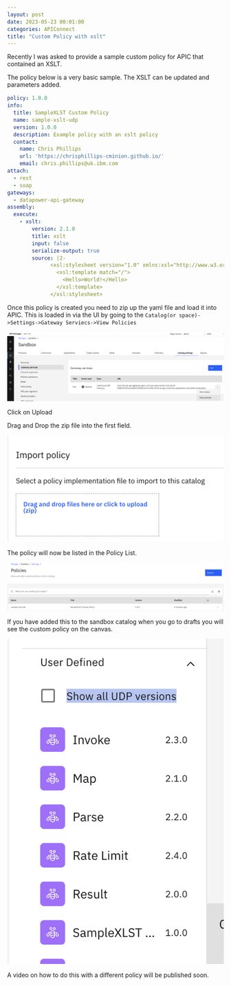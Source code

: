 ```yaml
---
layout: post
date: 2023-05-23 00:01:00
categories: APIConnect
title: "Custom Policy with xslt"
---
```


Recently I was asked to provide a sample custom policy for APIC that contained an XSLT.

<!--more-->

The policy below is a very basic sample. The XSLT can be updated and parameters added.

```yaml
policy: 1.0.0
info:
  title: SampleXLST Custom Policy
  name: sample-xslt-udp
  version: 1.0.0
  description: Example policy with an xslt policy
  contact:
    name: Chris Phillips
    url: 'https://chrisphillips-cminion.github.io/'
    email: chris.phillips@uk.ibm.com
attach:
  - rest
  - soap
gateways:
  - datapower-api-gateway
assembly:
  execute:
    - xslt:
        version: 2.1.0
        title: xslt
        input: false
        serialize-output: true
        source: |2-
              <xsl:stylesheet version="1.0" xmlns:xsl="http://www.w3.org/1999/XSL/Transform">
                <xsl:template match="/">
                  <Hello>World!</Hello>
                </xsl:template>
              </xsl:stylesheet>
```

Once this policy is created you need to zip up the yaml file and load it into APIC. This is loaded in via the UI by going to the `Catalog(or space)->Settings->Gateway Serviecs->View Policies`

![image](/images/xslta.png)

Click on Upload

Drag and Drop the zip file into the first field.

![image](/images/xsltb.png)

The policy will now be listed in the Policy List.

![image](/images/xsltc.png)

If you have added this to the sandbox catalog when you go to drafts you will see the custom policy on the canvas.

![image](/images/xsltd.png)

A video on how to do this with a different policy will be published soon.

